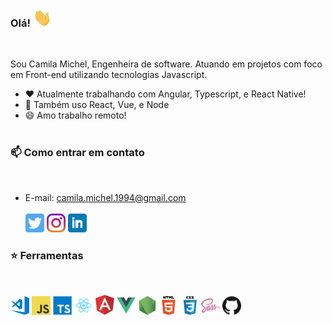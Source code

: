 ### Olá! <img src="./assets/wave.gif" width="30px">
<br>

Sou Camila Michel, Engenheira de software. Atuando em projetos com foco em Front-end utilizando tecnologias Javascript.

- ❤️  Atualmente trabalhando com Angular, Typescript, e React Native!
- 🌱  Também uso React, Vue, e Node
- 😄  Amo trabalho remoto!
<br><br>

### 📫  Como entrar em contato
<br>

- E-mail: camila.michel.1994@gmail.com
<br><br>
[<img src="./assets/twitter.png" width="30px">](https://twitter.com/Camila29887228)
[<img src="./assets/instagram.jpg" width="30px">](https://www.instagram.com/camilamichel94/)
[<img src="./assets/linkedin.png" width="30px">](https://www.linkedin.com/in/camila-michel/)

### ⭐  Ferramentas
<br>
<p float="left">
  <img src="./assets/vscode.png" width="30px">
  <img src="./assets/javascript.png" width="30px">
  <img src="./assets/typescript.png" width="30px">
  <img src="./assets/react.png" width="30px">
  <img src="./assets/angular.svg" width="30px">
  <img src="./assets/vue.png" width="30px">
  <img src="./assets/nodejs.png" width="30px">
  <img src="./assets/html.png" width="30px">
  <img src="./assets/css.png" width="30px">
  <img src="./assets/sass.png" width="30px">
  <img src="./assets/github.png" width="30px">
</p>
